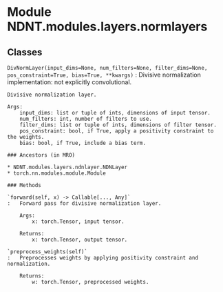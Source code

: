 Module NDNT.modules.layers.normlayers
=====================================

Classes
-------

`DivNormLayer(input_dims=None, num_filters=None, filter_dims=None, pos_constraint=True, bias=True, **kwargs)`
:   Divisive normalization implementation: not explicitly convolutional.
    
    Divisive normalization layer.
    
    Args:
        input_dims: list or tuple of ints, dimensions of input tensor.
        num_filters: int, number of filters to use.
        filter_dims: list or tuple of ints, dimensions of filter tensor.
        pos_constraint: bool, if True, apply a positivity constraint to the weights.
        bias: bool, if True, include a bias term.

    ### Ancestors (in MRO)

    * NDNT.modules.layers.ndnlayer.NDNLayer
    * torch.nn.modules.module.Module

    ### Methods

    `forward(self, x) ‑> Callable[..., Any]`
    :   Forward pass for divisive normalization layer.
        
        Args:
            x: torch.Tensor, input tensor.
        
        Returns:
            x: torch.Tensor, output tensor.

    `preprocess_weights(self)`
    :   Preprocesses weights by applying positivity constraint and normalization.
        
        Returns:
            w: torch.Tensor, preprocessed weights.